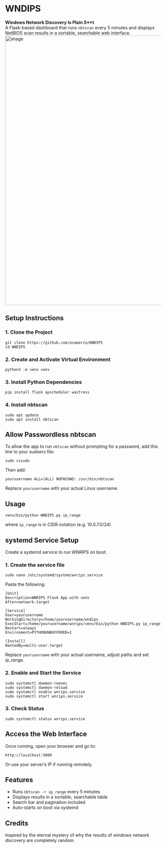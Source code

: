 # WNDIPS

**Windows Network Discovery Is Plain S\*\*t**  
A Flask-based dashboard that runs `nbtscan` every 5 minutes and displays NetBIOS scan results in a sortable, searchable web interface.
<img width="1825" height="870" alt="image" src="https://github.com/user-attachments/assets/d2a2b2fd-5e8b-415e-a818-69a0b99f0909" />

## Setup Instructions

### 1. Clone the Project

    git clone https://github.com/asamarco/WNDIPS
    cd WNDIPS

### 2. Create and Activate Virtual Environment

    python3 -m venv venv

### 3. Install Python Dependencies

    pip install flask apscheduler waitress

### 4. Install nbtscan

    sudo apt update
    sudo apt install nbtscan

## Allow Passwordless nbtscan

To allow the app to run `nbtscan` without prompting for a password, add this line to your sudoers file:

    sudo visudo

Then add:

    yourusername ALL=(ALL) NOPASSWD: /usr/bin/nbtscan

Replace `yourusername` with your actual Linux username.

## Usage

`venv/bin/python WNDIPS.py ip_range`

where `ip_range` is in CIDR notation (e.g. 10.0.7.0/24)

## systemd Service Setup

Create a systemd service to run WNRIPS on boot.

### 1. Create the service file

    sudo nano /etc/systemd/system/wnrips.service

Paste the following:

    [Unit]
    Description=WNRIPS Flask App with venv
    After=network.target

    [Service]
    User=yourusername
    WorkingDirectory=/home/yourusername/wndips
    ExecStart=/home/yourusername/wnrips/venv/bin/python WNDIPS.py ip_range
    Restart=always
    Environment=PYTHONUNBUFFERED=1

    [Install]
    WantedBy=multi-user.target

Replace `yourusername` with your actual username, adjust paths and set ip_range.

### 2. Enable and Start the Service

    sudo systemctl daemon-reexec
    sudo systemctl daemon-reload
    sudo systemctl enable wnrips.service
    sudo systemctl start wnrips.service

### 3. Check Status

    sudo systemctl status wnrips.service

## Access the Web Interface

Once running, open your browser and go to:

    http://localhost:5000

Or use your server’s IP if running remotely.

## Features

- Runs `nbtscan -r ip_range` every 5 minutes
- Displays results in a sortable, searchable table
- Search bar and pagination included
- Auto-starts on boot via systemd

## Credits
 
Inspired by the eternal mystery of why the results of windows network discovery are completely random.




